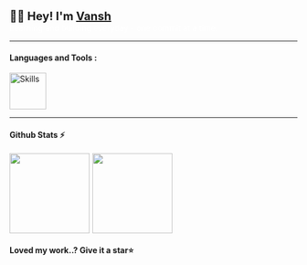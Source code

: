 <div align="left">
    <span style='font-weight:bold; font-size:20px;'>👋🏻 Hey! I'm <a href="https://vansh27.vercel.app" target="_blank">Vansh</a></span>
    </br>
    <span style="color:white">Learning and building everyday - one commit at a time.</span>
</div>

---

#### Languages and Tools :

<div>
    <img style='height:64px;' src="https://skillicons.dev/icons?i=html,css,js,ts,react,redux,tailwind,nodejs,express,mongodb,postgresql,mysql,git,github,vercel,npm,docker,vite,postman" alt="Skills" />
</div>

---

#### Github Stats ⚡

<div style='display:flex; gap:5px;'>
<!-- <span style='font-size:84px;'>🧑🏻‍💻</span> -->
<img style='height:140px' src='https://github-readme-streak-stats.herokuapp.com/?user=vansh-vm04&layout=compact&theme=blueberry&count_private=true&hide_border=true'></img>
<img style='height:140px' src='https://github-readme-stats.vercel.app/api/top-langs/?username=vansh-vm04&layout=compact&theme=blueberry&count_private=true&hide_border=true'></img>
</div>

#### Loved my work..? Give it a star⭐

